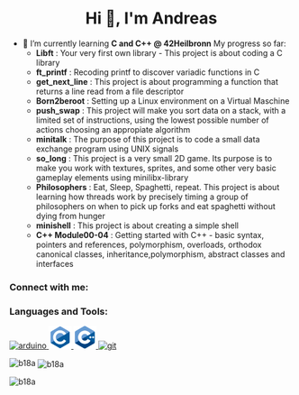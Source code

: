 <h1 align="center">Hi 👋, I'm Andreas</h1>

- 🌱 I’m currently learning **C and C++ @ 42Heilbronn**
	My progress so far:
	-	**Libft**			: Your very first own library - This project is about coding a C library
	-	**ft_printf**		: Recoding printf to discover variadic functions in C
	-	**get_next_line**	: This project is about programming a function that returns a line read from a file descriptor
	-	**Born2beroot**		: Setting up a Linux environment on a Virtual Maschine
	-	**push_swap**		: This project will make you sort data on a stack, with a limited set of instructions, using the lowest possible number of actions choosing an appropiate algorithm
	-	**minitalk**		: The purpose of this project is to code a small data exchange program using UNIX signals
	-	**so_long**			: This project is a very small 2D game. Its purpose is to make you work with textures, sprites, and some other very basic gameplay elements using minilibx-library
	-	**Philosophers**	: Eat, Sleep, Spaghetti, repeat. This project is about learning how threads work by precisely timing a group of philosophers on when to pick up forks and eat spaghetti without dying from hunger
	-	**minishell**		: This project is about creating a simple shell
	-	**C++ Module00-04**	: Getting started with C++ - basic syntax, pointers and references, polymorphism, overloads, orthodox canonical classes, inheritance,polymorphism, abstract classes and interfaces

<h3 align="left">Connect with me:</h3>
<p align="left">
</p>

<h3 align="left">Languages and Tools:</h3>
<p align="left"> <a href="https://www.arduino.cc/" target="_blank" rel="noreferrer"> <img src="https://cdn.worldvectorlogo.com/logos/arduino-1.svg" alt="arduino" width="40" height="40"/> </a> <a href="https://www.cprogramming.com/" target="_blank" rel="noreferrer"> <img src="https://raw.githubusercontent.com/devicons/devicon/master/icons/c/c-original.svg" alt="c" width="40" height="40"/> </a> <a href="https://www.w3schools.com/cpp/" target="_blank" rel="noreferrer"> <img src="https://raw.githubusercontent.com/devicons/devicon/master/icons/cplusplus/cplusplus-original.svg" alt="cplusplus" width="40" height="40"/> </a> <a href="https://git-scm.com/" target="_blank" rel="noreferrer"> <img src="https://www.vectorlogo.zone/logos/git-scm/git-scm-icon.svg" alt="git" width="40" height="40"/> </a> </p>

<p><img align="left" src="https://github-readme-stats.vercel.app/api/top-langs?username=b18a&show_icons=true&locale=en&layout=compact&theme=dark&hide" alt="b18a" /></p>

<p>&nbsp;<img align="center" src="https://github-readme-stats.vercel.app/api?username=b18a&show_icons=true&locale=en&theme=dark&hide" alt="b18a" /></p>

<p align="left"> <img src="https://komarev.com/ghpvc/?username=b18a&label=Profile%20views&color=0e75b6&style=flat" alt="b18a" /> </p>
